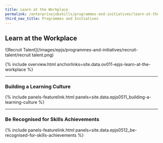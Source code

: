 ```yaml
---
title: Learn at the Workplace
permalink: /enterprisejobskills/programmes-and-initiatives/learn-at-the-workplace/
third_nav_title: Programmes and Initiatives
---
```


## Learn at the Workplace

![Recruit Talent](/images/epjs/programmes-and-initiatives/recruit-talent/recruit talent.png)

{% include overview.html anchorlinks=site.data.ov011-epjs-learn-at-the-workplace %}

---
<a name="building-a-learning-culture"></a>
### Building a Learning Culture

{% include panels-featurelink.html panels=site.data.epjs0511_building-a-learning-culture %}

---
<a name="be-recognised-for-skills-achievements"></a>
### Be Recognised for Skills Achievements

{% include panels-featurelink.html panels=site.data.epjs0512_be-recognised-for-skills-achievements %}


<script src="/jquery/jquery.min.js"></script>
<script src="/jquery/epjs-bp-menu-new-tab.js"></script>